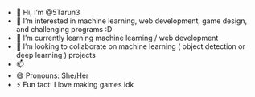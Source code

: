 - 👋 Hi, I’m @5Tarun3
- 👀 I’m interested in machine learning, web development, game design, and challenging programs :D
- 🌱 I’m currently learning machine learning / web development
- 💞️ I’m looking to collaborate on machine learning ( object detection or deep learning ) projects
- 📫 
- 😄 Pronouns: She/Her
- ⚡ Fun fact: I love making games idk

<!---
5Tarun3/5Tarun3 is a ✨ special ✨ repository because its `README.md` (this file) appears on your GitHub profile.
You can click the Preview link to take a look at your changes.
--->
